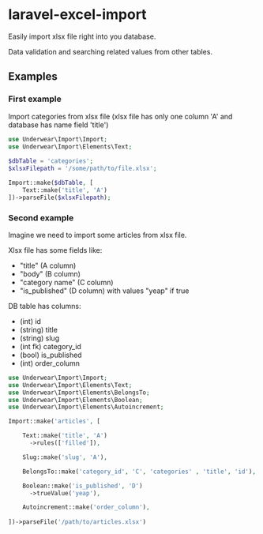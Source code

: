 # laravel-excel-import

Easily import xlsx file right into you database.

Data validation and searching related values from other tables.

## Examples

### First example

Import categories from xlsx file (xlsx file has only one column 'A' and database has name field 'title')

```php
use Underwear\Import\Import;
use Underwear\Import\Elements\Text;
        
$dbTable = 'categories';
$xlsxFilepath = '/some/path/to/file.xlsx';

Import::make($dbTable, [
    Text::make('title', 'A')
])->parseFile($xlsxFilepath);
```
### Second example
Imagine we need to import some articles from xlsx file.

Xlsx file has some fields like:
*  "title" (A column)
*  "body" (B column)
*  "category name" (C column)
*  "is_published" (D column) with values "yeap" if true

DB table has columns:
*  (int) id
*  (string) title
*  (string) slug
*  (int fk) category_id
*  (bool) is_published
*  (int) order_column


```php
use Underwear\Import\Import;
use Underwear\Import\Elements\Text;
use Underwear\Import\Elements\BelongsTo;
use Underwear\Import\Elements\Boolean;
use Underwear\Import\Elements\Autoincrement;

Import::make('articles', [

    Text::make('title', 'A')
      ->rules(['filled']),

    Slug::make('slug', 'A'),

    BelongsTo::make('category_id', 'C', 'categories' , 'title', 'id'),

    Boolean::make('is_published', 'D')
      ->trueValue('yeap'),

    Autoincrement::make('order_column'),
  
])->parseFile('/path/to/articles.xlsx')

     
